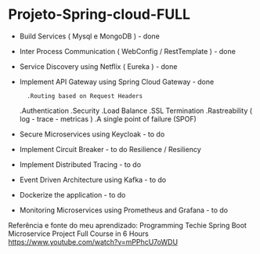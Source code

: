 # Projeto-Spring-cloud-FULL



- Build Services  ( Mysql e MongoDB )			            	  - done
- Inter Process Communication	( WebConfig / RestTemplate )          	  - done
- Service Discovery using Netflix  ( Eureka )    			  - done
- Implement API Gateway using Spring Cloud Gateway		          - done
  
        .Routing based on Request Headers
	.Authentication
	.Security
	.Load Balance
	.SSL Termination
	.Rastreability ( log - trace - metricas )
        .A single point of failure (SPOF)
  
- Secure Microservices using Keycloak					   - to do
- Implement Circuit Breaker						   - to do
        Resilience / Resiliency
- Implement Distributed Tracing						   - to do
- Event Driven Architecture using Kafka					   - to do
- Dockerize the application						   - to do
- Monitoring Microservices using Prometheus and Grafana                    - to do

Referência e fonte do meu aprendizado: Programming Techie
       Spring Boot Microservice Project Full Course in 6 Hours
             https://www.youtube.com/watch?v=mPPhcU7oWDU
